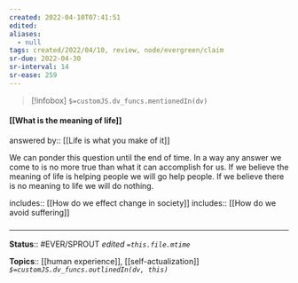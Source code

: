 ```yaml
---
created: 2022-04-10T07:41:51 
edited: 
aliases:
  - null
tags: created/2022/04/10, review, node/evergreen/claim
sr-due: 2022-04-30
sr-interval: 14
sr-ease: 259
---
```

> [!infobox]
`$=customJS.dv_funcs.mentionedIn(dv)`

#### [[What is the meaning of life]]

answered by:: [[Life is what you make of it]]

We can ponder this question until the end of time.
In a way any answer we come to is no more true than what it can accomplish for us.
If we believe the meaning of life is helping people we will go help people.
If we believe there is no meaning to life we will do nothing.

includes:: [[How do we effect change in society]]
includes:: [[How do we avoid suffering]]

### <hr class="footnote"/>

**Status**:: #EVER/SPROUT
*edited `=this.file.mtime`*

**Topics**:: [[human experience]], [[self-actualization]]
*`$=customJS.dv_funcs.outlinedIn(dv, this)`*
